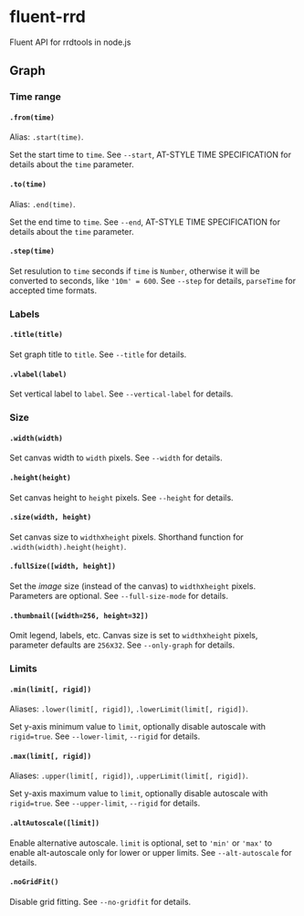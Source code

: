 fluent-rrd
==========

Fluent API for rrdtools in node.js

Graph
-----

### Time range ###
#### `.from(time)` ####
Alias: `.start(time)`.

Set the start time to `time`. See `--start`, AT-STYLE TIME SPECIFICATION for details about the `time` parameter.

#### `.to(time)` ####
Alias: `.end(time)`.

Set the end time to `time`. See `--end`, AT-STYLE TIME SPECIFICATION for details about the `time` parameter.

#### `.step(time)` ####
Set resulution to `time` seconds if `time` is `Number`, otherwise it will be converted to seconds, like `'10m' = 600`. See `--step` for details, `parseTime` for accepted time formats.


### Labels ###
#### `.title(title)` ####
Set graph title to `title`. See `--title` for details.

#### `.vlabel(label)` ####
Set vertical label to `label`. See `--vertical-label` for details.


### Size ###
#### `.width(width)` ####
Set canvas width to `width` pixels. See `--width` for details.

#### `.height(height)` ####
Set canvas height to `height` pixels. See `--height` for details.

#### `.size(width, height)` ####
Set canvas size to `width`x`height` pixels. Shorthand function for `.width(width).height(height)`.

#### `.fullSize([width, height])` ####
Set the *image* size (instead of the canvas) to `width`x`height` pixels. Parameters are optional. See `--full-size-mode` for details.

#### `.thumbnail([width=256, height=32])` ####
Omit legend, labels, etc. Canvas size is set to `width`x`height` pixels, parameter defaults are `256`x`32`. See `--only-graph` for details.


### Limits ###
#### `.min(limit[, rigid])` ####
Aliases: `.lower(limit[, rigid])`, `.lowerLimit(limit[, rigid])`.

Set y-axis minimum value to `limit`, optionally disable autoscale with `rigid=true`. See `--lower-limit`, `--rigid` for details.

#### `.max(limit[, rigid])` ####
Aliases: `.upper(limit[, rigid])`, `.upperLimit(limit[, rigid])`.

Set y-axis maximum value to `limit`, optionally disable autoscale with `rigid=true`. See `--upper-limit`, `--rigid` for details.

#### `.altAutoscale([limit])` ####
Enable alternative autoscale. `limit` is optional, set to `'min'` or `'max'` to enable alt-autoscale only for lower or upper limits. See `--alt-autoscale` for details.

#### `.noGridFit()` ####
Disable grid fitting. See `--no-gridfit` for details.
